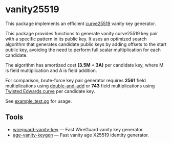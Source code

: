 # vanity25519

This package implements an efficient [curve25519](https://datatracker.ietf.org/doc/html/rfc7748#section-4.1) vanity key generator.

This package provides functions to generate vanity curve25519 key pair with a specific pattern in its public key.
It uses an optimized search algorithm that generates candidate public keys by adding offsets to the start public key,
avoiding the need to perform full scalar multiplication for each candidate.

The algorithm has amortized cost **(3.5M + 3A)** per candidate key, where M is field multiplication and A is field addition.

For comparison, brute-force key pair generator requires
**2561** field multiplications using [double-and-add](https://github.com/golang/go/commit/e005cdc62081130117a3fa30d01cd28ee076ed93) or
**743** field multiplications using [Twisted Edwards curve](https://github.com/FiloSottile/edwards25519/commit/2941d4c8cdacb392a1b39f85adafaeae65bb50f6) per candidate key.

See [example_test.go](example_test.go) for usage.

## Tools

* [wireguard-vanity-key](https://github.com/AlexanderYastrebov/wireguard-vanity-key) — Fast WireGuard vanity key generator.
* [age-vanity-keygen](https://github.com/AlexanderYastrebov/age-vanity-keygen) — Fast vanity age X25519 identity generator.
